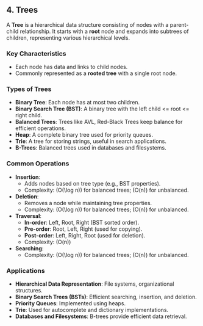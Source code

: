 ## 4. Trees
A **Tree** is a hierarchical data structure consisting of nodes with a parent-child relationship. It starts with a **root** node and expands into subtrees of children, representing various hierarchical levels.

### Key Characteristics
- Each node has data and links to child nodes.
- Commonly represented as a **rooted tree** with a single root node.

### Types of Trees
- **Binary Tree**: Each node has at most two children.
- **Binary Search Tree (BST)**: A binary tree with the left child <= root <= right child.
- **Balanced Trees**: Trees like AVL, Red-Black Trees keep balance for efficient operations.
- **Heap**: A complete binary tree used for priority queues.
- **Trie**: A tree for storing strings, useful in search applications.
- **B-Trees**: Balanced trees used in databases and filesystems.

### Common Operations
- **Insertion**:
  - Adds nodes based on tree type (e.g., BST properties).
  - Complexity: \(O(\log n)\) for balanced trees; \(O(n)\) for unbalanced.
- **Deletion**:
  - Removes a node while maintaining tree properties.
  - Complexity: \(O(\log n)\) for balanced trees; \(O(n)\) for unbalanced.
- **Traversal**:
  - **In-order**: Left, Root, Right (BST sorted order).
  - **Pre-order**: Root, Left, Right (used for copying).
  - **Post-order**: Left, Right, Root (used for deletion).
  - Complexity: \(O(n)\)
- **Searching**:
  - Complexity: \(O(\log n)\) for balanced trees; \(O(n)\) for unbalanced.

### Applications
- **Hierarchical Data Representation**: File systems, organizational structures.
- **Binary Search Trees (BSTs)**: Efficient searching, insertion, and deletion.
- **Priority Queues**: Implemented using heaps.
- **Trie**: Used for autocomplete and dictionary implementations.
- **Databases and Filesystems**: B-trees provide efficient data retrieval.
  